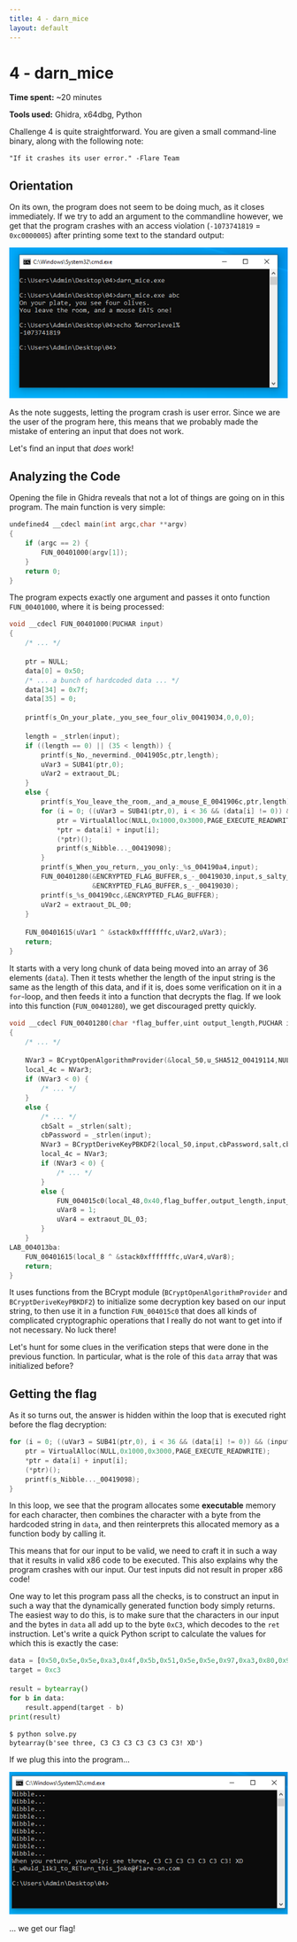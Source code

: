 ```yaml
---
title: 4 - darn_mice 
layout: default
---
```


# 4 - darn_mice

**Time spent:** ~20 minutes

**Tools used:** Ghidra, x64dbg, Python

Challenge 4 is quite straightforward.
You are given a small command-line binary, along with the following note:

```
"If it crashes its user error." -Flare Team
```

## Orientation

On its own, the program does not seem to be doing much, as it closes immediately.
If we try to add an argument to the commandline however, we get that the program crashes with an access violation (`-1073741819` = `0xc0000005`) after printing some text to the standard output:

![](img/darn_mice_01.png)

As the note suggests, letting the program crash is user error. 
Since we are the user of the program here, this means that we probably made the mistake of entering an input that does not work.

Let's find an input that _does_ work!


## Analyzing the Code

Opening the file in Ghidra reveals that not a lot of things are going on in this program. 
The main function is very simple:

```c
undefined4 __cdecl main(int argc,char **argv)
{
    if (argc == 2) {
        FUN_00401000(argv[1]);
    }
    return 0;
}
```

The program expects exactly one argument and passes it onto function `FUN_00401000`, where it is being processed:

```c
void __cdecl FUN_00401000(PUCHAR input)
{
    /* ... */
    
    ptr = NULL;
    data[0] = 0x50;
    /* ... a bunch of hardcoded data ... */
    data[34] = 0x7f;
    data[35] = 0;
    
    printf(s_On_your_plate,_you_see_four_oliv_00419034,0,0,0);

    length = _strlen(input);
    if ((length == 0) || (35 < length)) {
        printf(s_No,_nevermind._0041905c,ptr,length);
        uVar3 = SUB41(ptr,0);
        uVar2 = extraout_DL;
    }
    else {
        printf(s_You_leave_the_room,_and_a_mouse_E_0041906c,ptr,length);
        for (i = 0; ((uVar3 = SUB41(ptr,0), i < 36 && (data[i] != 0)) && (input[i] != '\0')); i += 1) {
            ptr = VirtualAlloc(NULL,0x1000,0x3000,PAGE_EXECUTE_READWRITE);
            *ptr = data[i] + input[i];
            (*ptr)();
            printf(s_Nibble..._00419098);
        }
        printf(s_When_you_return,_you_only:_%s_004190a4,input);
        FUN_00401280(&ENCRYPTED_FLAG_BUFFER,s_-_00419030,input,s_salty_004190c4,
                     &ENCRYPTED_FLAG_BUFFER,s_-_00419030);
        printf(s_%s_004190cc,&ENCRYPTED_FLAG_BUFFER);
        uVar2 = extraout_DL_00;
    }

    FUN_00401615(uVar1 ^ &stack0xfffffffc,uVar2,uVar3);
    return;
}
```

It starts with a very long chunk of data being moved into an array of 36 elements (`data`).
Then it tests whether the length of the input string is the same as the length of this data, and if it is, does some verification on it in a `for`-loop, and then feeds it into a function that decrypts the flag.
If we look into this function (`FUN_00401280`), we get discouraged pretty quickly.

```c
void __cdecl FUN_00401280(char *flag_buffer,uint output_length,PUCHAR input,PUCHAR salt,char *input_buffer?,uint input_length)
{
    /* ... */

    NVar3 = BCryptOpenAlgorithmProvider(&local_50,u_SHA512_00419114,NULL,8);
    local_4c = NVar3;
    if (NVar3 < 0) {
        /* ... */
    }
    else {
        /* ... */
        cbSalt = _strlen(salt);
        cbPassword = _strlen(input);
        NVar3 = BCryptDeriveKeyPBKDF2(local_50,input,cbPassword,salt,cbSalt,CONCAT44(uVar6,uVar5),pbDerivedKey,cbDerivedKey,dwFlags);
        local_4c = NVar3;
        if (NVar3 < 0) {
            /* ... */
        }
        else {
            FUN_004015c0(local_48,0x40,flag_buffer,output_length,input_buffer?);
            uVar8 = 1;
            uVar4 = extraout_DL_03;
        }
    }
LAB_004013ba:
    FUN_00401615(local_8 ^ &stack0xfffffffc,uVar4,uVar8);
    return;
}
```

It uses functions from the BCrypt module (`BCryptOpenAlgorithmProvider` and `BCryptDeriveKeyPBKDF2`) to initialize some decryption key based on our input string, to then use it in a function `FUN_004015c0` that does all kinds of complicated cryptographic operations that I really do not want to get into if not necessary.
No luck there!

Let's hunt for some clues in the verification steps that were done in the previous function.
In particular, what is the role of this `data` array that was initialized before?

## Getting the flag

As it so turns out, the answer is hidden within the loop that is executed right before the flag decryption:

```c
for (i = 0; ((uVar3 = SUB41(ptr,0), i < 36 && (data[i] != 0)) && (input[i] != '\0')); i += 1) {
    ptr = VirtualAlloc(NULL,0x1000,0x3000,PAGE_EXECUTE_READWRITE);
    *ptr = data[i] + input[i];
    (*ptr)();
    printf(s_Nibble..._00419098);
}
```

In this loop, we see that the program allocates some **executable** memory for each character, then combines the character with a byte from the hardcoded string in `data`, and then reinterprets this allocated memory as a function body by calling it.

This means that for our input to be valid, we need to craft it in such a way that it results in valid x86 code to be executed.
This also explains why the program crashes with our input.
Our test inputs did not result in proper x86 code!

One way to let this program pass all the checks, is to construct an input in such a way that the dynamically generated function body simply returns.
The easiest way to do this, is to make sure that the characters in our input and the bytes in `data` all add up to the byte `0xC3`, which decodes to the `ret` instruction.
Let's write a quick Python script to calculate the values for which this is exactly the case:

```python
data = [0x50,0x5e,0x5e,0xa3,0x4f,0x5b,0x51,0x5e,0x5e,0x97,0xa3,0x80,0x90,0xa3,0x80,0x90,0xa3,0x80,0x90,0xa3,0x80,0x90,0xa3,0x80,0x90,0xa3,0x80,0x90,0xa3,0x80,0x90,0xa2,0xa3,0x6b,0x7f]
target = 0xc3

result = bytearray()
for b in data:
    result.append(target - b)
print(result)
```

```console
$ python solve.py
bytearray(b'see three, C3 C3 C3 C3 C3 C3 C3! XD')
```

If we plug this into the program...

![](img/darn_mice_02.png)

... we get our flag!